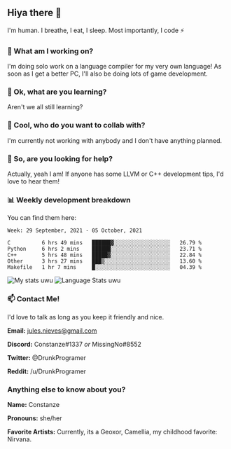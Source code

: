 ## Hiya there 👋

I'm human. I breathe, I eat, I sleep. Most importantly, I code ⚡️

### 🔭 What am I working on?

I'm doing solo work on a language compiler for my very own language! As soon as I get a better PC, I'll also be doing lots of game development.

### 🌱 Ok, what are you learning?

Aren't we all still learning?

### 👯 Cool, who do you want to collab with?

I'm currently not working with anybody and I don't have anything planned.

### 🤔 So, are you looking for help?

Actually, yeah I am! If anyone has some LLVM or C++ development tips, I'd love to hear them!

### 📊 Weekly development breakdown

You can find them here:

<!--START_SECTION:waka-->
```text
Week: 29 September, 2021 - 05 October, 2021

C          6 hrs 49 mins   ██████▓░░░░░░░░░░░░░░░░░░   26.79 % 
Python     6 hrs 2 mins    ██████░░░░░░░░░░░░░░░░░░░   23.71 % 
C++        5 hrs 48 mins   █████▓░░░░░░░░░░░░░░░░░░░   22.84 % 
Other      3 hrs 27 mins   ███▒░░░░░░░░░░░░░░░░░░░░░   13.60 % 
Makefile   1 hr 7 mins     █░░░░░░░░░░░░░░░░░░░░░░░░   04.39 % 
```
<!--END_SECTION:waka-->
<!-- ![Constanze's wakatime stats](https://github-readme-stats.vercel.app/api/wakatime?username=constanze) -->

![My stats uwu](https://github-readme-stats.vercel.app/api?username=cstanze&show_icons=true&theme=onedark)
![Language Stats uwu](https://github-readme-stats.vercel.app/api/top-langs/?username=cstanze&layout=compact&theme=onedark)

### 📫 Contact Me!

I'd love to talk as long as you keep it friendly and nice.

**Email:** jules.nieves@gmail.com

**Discord:** Constanze#1337 *or* MissingNo#8552

**Twitter:** @DrunkProgramer

**Reddit:** /u/DrunkProgramer

### Anything else to know about you?

**Name:** Constanze

**Pronouns:** she/her

**Favorite Artists:** Currently, its a Geoxor, Camellia, my childhood favorite: Nirvana.

